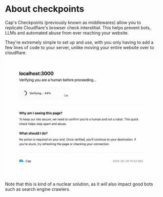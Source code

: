 # About checkpoints

Cap's Checkpoints (previously known as middlewares) allow you to replicate Cloudflare's browser check interstitial. This helps prevent bots, LLMs and automated abuse from ever reaching your website.

They're extremely simple to set up and use, with you only having to add a few lines of code to your server, unlike moving your entire website over to cloudflare.

![Example of Cap's checkpoint](./demo.png)

Note that this is kind of a nuclear solution, as it _will_ also impact good bots such as search engine crawlers.